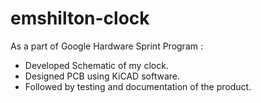 # emshilton-clock
As a part of Google Hardware Sprint Program :
 - Developed Schematic of my clock.
 - Designed PCB using KiCAD software.
 - Followed by testing and documentation of the product.
 
